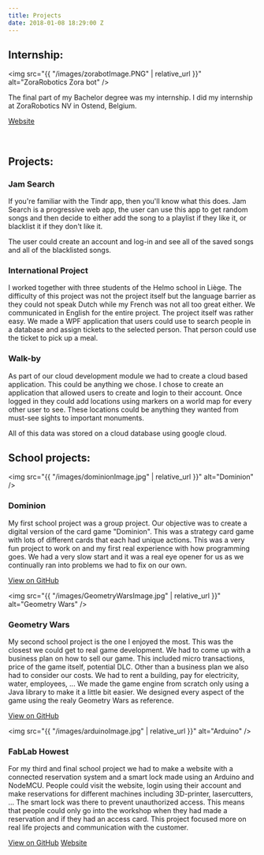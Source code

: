 ```yaml
---
title: Projects
date: 2018-01-08 18:29:00 Z
---
```


## Internship:

<span class="image left"><img src="{{ "/images/zorabotImage.PNG" | relative_url }}" alt="ZoraRobotics Zora bot" /></span>

The final part of my Bachelor degree was my internship. I did my internship at ZoraRobotics NV in Ostend, Belgium.

<a href="http://www.zorarobotics.be/index.php/nl/" class="button">Website</a>

<br>

## Projects:

<h3>Jam Search</h3>

If you're familiar with the Tindr app, then you'll know what this does. Jam Search is a progressive web app, the user can use this app to get random songs and then decide to either add the song
to a playlist if they like it, or blacklist it if they don't like it.

The user could create an account and log-in and see all of the saved songs and all of the blacklisted songs.


<h3>International Project</h3>

I worked together with three students of the Helmo school in Liège. The difficulty of this project was not the project itself but the language barrier as they could not speak Dutch
while my French was not all too great either. We communicated in English for the entire project.
The project itself was rather easy. We made a WPF application that users could use to search people in a database and assign tickets to the selected person. That person could
use the ticket to pick up a meal.


<h3>Walk-by</h3>

As part of our cloud development module we had to create a cloud based application. This could be anything we chose. I chose to create an application that allowed users to create
and login to their account. Once logged in they could add locations using markers on a world map for every other user to see. These locations could be anything they wanted from must-see sights to important
monuments.

All of this data was stored on a cloud database using google cloud.


## School projects:

<span class="image left"><img src="{{ "/images/dominionImage.jpg" | relative_url }}" alt="Dominion" /></span>

<h3>Dominion</h3>

My first school project was a group project. Our objective was to create a digital version of the card game "Dominion". This was a strategy card game with lots of
different cards that each had unique actions. This was a very fun project to work on and my first real experience with how programming goes. We had a very slow start and it was a
real eye opener for us as we continually ran into problems we had to fix on our own.

<a href="https://github.com/Skydragonsz/project-dominion" class="button special">View on GitHub</a>

<span class="image right"><img src="{{ "/images/GeometryWarsImage.jpg" | relative_url }}" alt="Geometry Wars" /></span>

<h3>Geometry Wars</h3>

My second school project is the one I enjoyed the most. This was the closest we could get to real game development. We had to come up with a business plan on how to sell our game.
This included micro transactions, price of the game itself, potential DLC. Other than a business plan we also had to consider our costs. We had to rent a building, pay for electricity, water,
employees, ...
We made the game engine from scratch only using a Java library to make it a little bit easier.
We designed every aspect of the game using the realy Geometry Wars as reference.

<a href="https://github.com/QuintenDegraeve/Project-GeometryWars-G7" class="button special">View on GitHub</a>

<span class="image left"><img src="{{ "/images/arduinoImage.jpg" | relative_url }}" alt="Arduino" /></span>

<h3>FabLab Howest</h3>

For my third and final school project we had to make a website with a connected reservation system and a smart lock made using an Arduino and NodeMCU.
People could visit the website, login using their account and make reservations for different machines including 3D-printer, lasercutters, ...
The smart lock was there to prevent unauthorized access. This means that people could only go into the workshop when they had made a reservation and if they had an access card.
This project focused more on real life projects and communication with the customer.

<a href="https://github.com/vantorreverlindelara/FabLabHowestBrugge" class="button special">View on GitHub</a>
<a href="#" class="button">Website</a>

